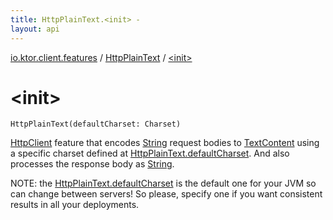 ```yaml
---
title: HttpPlainText.<init> - 
layout: api
---
```


<div class='api-docs-breadcrumbs'><a href="../index.html">io.ktor.client.features</a> / <a href="index.html">HttpPlainText</a> / <a href="./-init-.html">&lt;init&gt;</a></div>

# &lt;init&gt;

<div class="signature"><code><span class="identifier">HttpPlainText</span><span class="symbol">(</span><span class="parameterName" id="io.ktor.client.features.HttpPlainText$<init>(java.nio.charset.Charset)/defaultCharset">defaultCharset</span><span class="symbol">:</span>&nbsp;<span class="identifier">Charset</span><span class="symbol">)</span></code></div>

<a href="../../io.ktor.client/-http-client/index.html">HttpClient</a> feature that encodes <a href="https://kotlinlang.org/api/latest/jvm/stdlib/kotlin/-string/index.html">String</a> request bodies to <a href="../../io.ktor.http.content/-text-content/index.html">TextContent</a>
using a specific charset defined at <a href="default-charset.html">HttpPlainText.defaultCharset</a>.
And also processes the response body as <a href="https://kotlinlang.org/api/latest/jvm/stdlib/kotlin/-string/index.html">String</a>.

NOTE: the <a href="default-charset.html">HttpPlainText.defaultCharset</a> is the default one for your JVM so can change between servers!
    So please, specify one if you want consistent results in all your deployments.


